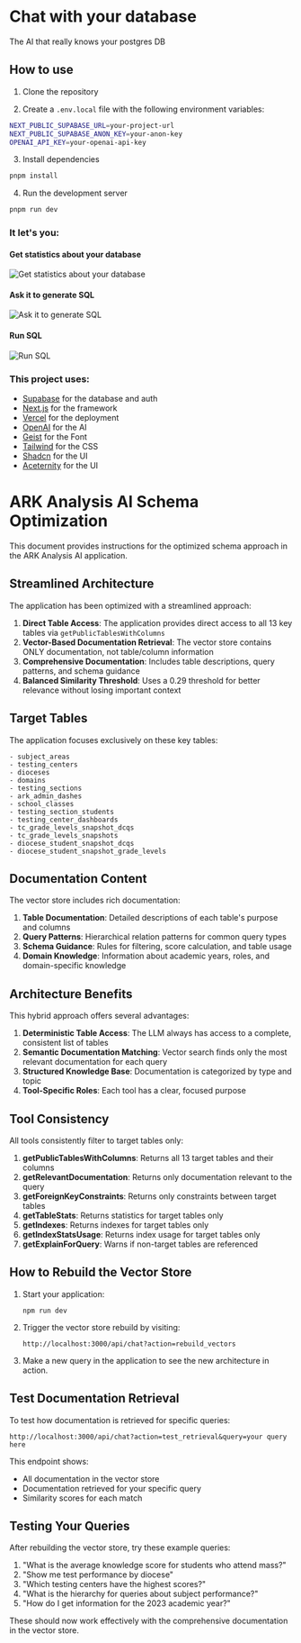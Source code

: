 # Chat with your database

The AI that really knows your postgres DB

## How to use

1. Clone the repository

2. Create a `.env.local` file with the following environment variables:

```bash
NEXT_PUBLIC_SUPABASE_URL=your-project-url
NEXT_PUBLIC_SUPABASE_ANON_KEY=your-anon-key
OPENAI_API_KEY=your-openai-api-key
```

3. Install dependencies

```bash
pnpm install
```

4. Run the development server

```bash
pnpm run dev
```

### It let's you:

#### Get statistics about your database

![Get statistics about your database](/stats.png)

#### Ask it to generate SQL

![Ask it to generate SQL](/sql.png)

#### Run SQL

![Run SQL](/run-sql.png)

### This project uses:
- [Supabase](https://supabase.com/) for the database and auth
- [Next.js](https://nextjs.org/) for the framework
- [Vercel](https://vercel.com/) for the deployment
- [OpenAI](https://openai.com/) for the AI
- [Geist](https://vercel.com/font) for the Font
- [Tailwind](https://tailwindcss.com/) for the CSS
- [Shadcn](https://ui.shadcn.com/) for the UI
- [Aceternity](https://aceternity.com/) for the UI

# ARK Analysis AI Schema Optimization

This document provides instructions for the optimized schema approach in the ARK Analysis AI application.

## Streamlined Architecture

The application has been optimized with a streamlined approach:

1. **Direct Table Access**: The application provides direct access to all 13 key tables via `getPublicTablesWithColumns`
2. **Vector-Based Documentation Retrieval**: The vector store contains ONLY documentation, not table/column information
3. **Comprehensive Documentation**: Includes table descriptions, query patterns, and schema guidance
4. **Balanced Similarity Threshold**: Uses a 0.29 threshold for better relevance without losing important context

## Target Tables

The application focuses exclusively on these key tables:

```
- subject_areas
- testing_centers
- dioceses
- domains
- testing_sections
- ark_admin_dashes
- school_classes
- testing_section_students
- testing_center_dashboards
- tc_grade_levels_snapshot_dcqs
- tc_grade_levels_snapshots
- diocese_student_snapshot_dcqs
- diocese_student_snapshot_grade_levels
```

## Documentation Content

The vector store includes rich documentation:

1. **Table Documentation**: Detailed descriptions of each table's purpose and columns
2. **Query Patterns**: Hierarchical relation patterns for common query types
3. **Schema Guidance**: Rules for filtering, score calculation, and table usage
4. **Domain Knowledge**: Information about academic years, roles, and domain-specific knowledge

## Architecture Benefits

This hybrid approach offers several advantages:

1. **Deterministic Table Access**: The LLM always has access to a complete, consistent list of tables
2. **Semantic Documentation Matching**: Vector search finds only the most relevant documentation for each query
3. **Structured Knowledge Base**: Documentation is categorized by type and topic
4. **Tool-Specific Roles**: Each tool has a clear, focused purpose

## Tool Consistency

All tools consistently filter to target tables only:

1. **getPublicTablesWithColumns**: Returns all 13 target tables and their columns
2. **getRelevantDocumentation**: Returns only documentation relevant to the query
3. **getForeignKeyConstraints**: Returns only constraints between target tables
4. **getTableStats**: Returns statistics for target tables only
5. **getIndexes**: Returns indexes for target tables only
6. **getIndexStatsUsage**: Returns index usage for target tables only
7. **getExplainForQuery**: Warns if non-target tables are referenced

## How to Rebuild the Vector Store

1. Start your application:
   ```
   npm run dev
   ```

2. Trigger the vector store rebuild by visiting:
   ```
   http://localhost:3000/api/chat?action=rebuild_vectors
   ```

3. Make a new query in the application to see the new architecture in action.

## Test Documentation Retrieval

To test how documentation is retrieved for specific queries:

```
http://localhost:3000/api/chat?action=test_retrieval&query=your query here
```

This endpoint shows:
- All documentation in the vector store
- Documentation retrieved for your specific query
- Similarity scores for each match

## Testing Your Queries

After rebuilding the vector store, try these example queries:

1. "What is the average knowledge score for students who attend mass?"
2. "Show me test performance by diocese"
3. "Which testing centers have the highest scores?"
4. "What is the hierarchy for queries about subject performance?"
5. "How do I get information for the 2023 academic year?"

These should now work effectively with the comprehensive documentation in the vector store.
